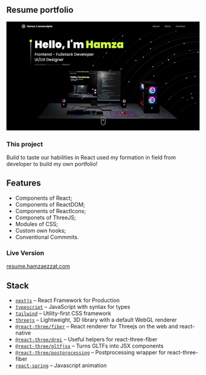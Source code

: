 ## Resume portfolio

![portfolio!](src/resume.gif)

### This project

Build to taste our habilities in React used my formation in field from developer to build my own portfolio!

## Features

- Components of React; <br>
- Components of ReactDOM; <br>
- Components of ReactIcons; <br>
- Componets of ThreeJS; <br>
- Modules of CSS; <br>
- Custom own hooks; <br>
- Conventional Commmits. <br>

### Live Version

<a href="http://resume.hamzaezzat.com">resume.hamzaezzat.com</a>

## Stack

- [`nextjs`](https://nextjs.org/) &ndash; React Framework for Production
- [`typescript`](https://www.typescriptlang.org/) &ndash; JavaScript with syntax for types
- [`tailwind`](https://tailwindcss.com/) &ndash; Utility-first CSS framework
- [`threejs`](https://github.com/mrdoob/three.js/) &ndash; Lightweight, 3D library with a default WebGL renderer
- [`@react-three/fiber`](https://github.com/pmndrs/react-three-fiber) &ndash; React renderer for Threejs on the web and react-native
- [`@react-three/drei`](https://github.com/pmndrs/drei) &ndash; Useful helpers for react-three-fiber
- [`@react-three/gltfjsx`](https://github.com/pmndrs/gltfjsx) &ndash; Turns GLTFs into JSX components
- [`@react-three/postprocessing`](https://github.com/pmndrs/react-postprocessing) &ndash; Postprocessing wrapper for react-three-fiber
- [`react-spring`](https://react-spring.dev/) &ndash; Javascript animation
